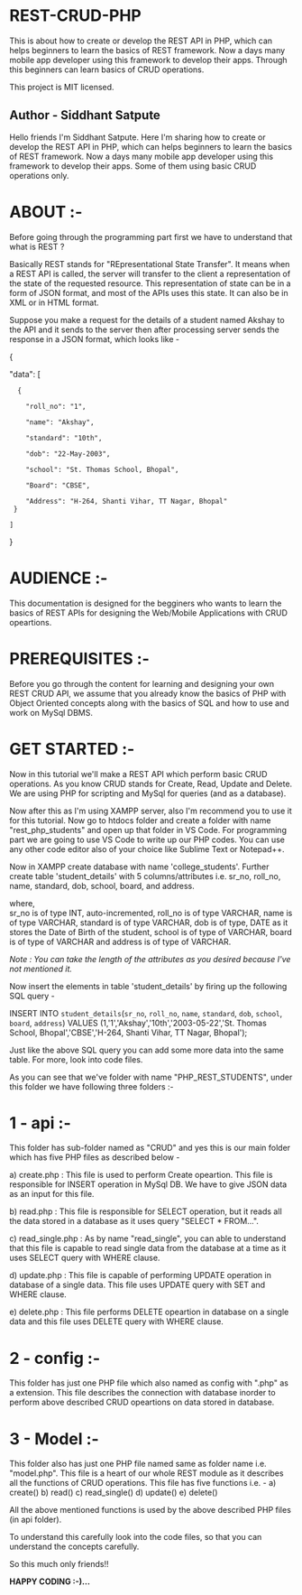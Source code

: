 # REST-CRUD-PHP
This is about how to create or develop the REST API in PHP, which can helps beginners to learn the basics of REST framework. Now a days many mobile app developer using this framework to develop their apps. Through this beginners can learn basics of CRUD operations.

This project is MIT licensed.


## **Author - Siddhant Satpute**

Hello friends I'm Siddhant Satpute. Here I'm sharing how to create or develop the REST API in PHP, which can helps beginners to learn the basics of REST framework. Now a days many mobile app developer using this framework to develop their apps. Some of them using basic CRUD operations only. 

# **ABOUT :-**

Before going through the programming part first we have to understand that what is REST ?

Basically REST stands for "REpresentational State Transfer". It means when a REST API is called, the server will transfer to the client a representation of the state of the requested resource. This representation of state can be in a form of JSON format, and most of the APIs uses this state. It can also be in XML or in HTML format.

Suppose you make a request for the details of a student named Akshay to the API and it sends to the server then after processing server sends the response in a JSON format, which looks like - 

{
    
   "data": 
	[
        
	  {
            
		"roll_no": "1",
            
		"name": "Akshay",
            
		"standard": "10th",
           
		"dob": "22-May-2003",
            
		"school": "St. Thomas School, Bhopal",
            
		"Board": "CBSE",
		
		"Address": "H-264, Shanti Vihar, TT Nagar, Bhopal"    
	 }
    
	]

}

# **AUDIENCE :-**

This documentation is designed for the begginers who wants to learn the basics of REST APIs for designing the Web/Mobile Applications with CRUD opeartions.

# **PREREQUISITES :-**

Before you go through the content for learning and designing your own REST CRUD API, we assume that you already know the basics of PHP with Object Oriented concepts along with the basics of SQL and how to use and work on MySql DBMS.

# **GET STARTED :-**

Now in this tutorial we'll make a REST API which perform basic CRUD operations. As you know CRUD stands for Create, Read, Update and Delete. We are using PHP for scripting and MySql for queries (and as a database). 

Now after this as I'm using XAMPP server, also I'm recommend you to use it for this tutorial. Now go to htdocs folder and create a folder with name "rest_php_students" and open up that folder in VS Code. For programming part we are going to use VS Code to write up our PHP codes. You can use any other code editor also of your choice like Sublime Text or Notepad++. 

Now in XAMPP create database with name 'college_students'. Further create table 'student_details' with 5 columns/attributes i.e. sr_no, roll_no, name, standard, dob, school, board, and address.

where, 	
sr_no is of type INT, auto-incremented, roll_no is of type VARCHAR, name is of type VARCHAR, standard is of type VARCHAR, dob is of type, DATE as it stores the Date of Birth of the student, school is of type of VARCHAR, board is of type of VARCHAR and address is of type of VARCHAR.

*Note : You can take the length of the attributes as you desired because I've not mentioned it.*

Now insert the elements in table 'student_details' by firing up the following SQL query - 

INSERT INTO `student_details`(`sr_no`, `roll_no`, `name`, `standard`, `dob`, `school`, `board`, `address`) VALUES (1,'1','Akshay','10th','2003-05-22','St. Thomas School, Bhopal','CBSE','H-264, Shanti Vihar, TT Nagar, Bhopal');

Just like the above SQL query you can add some more data into the same table. For more, look into code files.

As you can see that we've folder with name "PHP_REST_STUDENTS", under this folder we have following three folders :-

# **1 - api :-**

This folder has sub-folder named as "CRUD" and yes this is our main folder which has five PHP files as described below -

a) create.php : This file is used to perform Create opeartion. This file is responsible for INSERT operation in MySql DB. We have to    give JSON data as an input for this file.

b) read.php : This file is responsible for SELECT operation, but it reads all the data stored in a database as it uses 	query "SELECT * FROM...".

c) read_single.php : As by name "read_single", you can able to understand that this file is capable to read single data from the        database at a time as it uses SELECT query with WHERE clause.

d) update.php : This file is capable of performing UPDATE operation in database of a single data. This file uses UPDATE query with SET and WHERE clause.

e) delete.php : This file performs DELETE opeartion in database on a single data and this file uses DELETE query with WHERE clause.

# **2 - config :-**

This folder has just one PHP file which also named as config with ".php" as a extension. This file describes the connection with database inorder to perform above described CRUD opeartions on data stored in database.

# **3 - Model :-**

This folder also has just one PHP file named same as folder name i.e. "model.php". This file is a heart of our whole REST module as it describes all the functions of CRUD operations. This file has five functions i.e. -
	a) create()
	b) read()
	c) read_single()
	d) update()
	e) delete()

All the above mentioned functions is used by the above described PHP files (in api folder).

To understand this carefully look into the code files, so that you can understand the concepts carefully.

So this much only friends!!

**HAPPY CODING :-)...**
